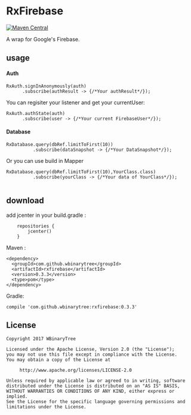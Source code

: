 RxFirebase
==========

[![Maven Central](https://img.shields.io/badge/jcenter-v0.3.3-green.svg)](https://bintray.com/phoenixwyd/maven/RxFirebase)


A wrap for Google's Firebase.

usage
-----

#### Auth 

```
RxAuth.signInAnonymously(auth)
      .subscribe(authResult -> {/*Your authResult*/}); 
```

You can regisiter your listener and get your currentUser:

```
RxAuth.authState(auth)
      .subscribe(user -> {/*Your current FirebaseUser*/});
```

#### Database 


```
RxDatabase.query(dbRef.limitToFirst(10))
          .subscribe(dataSnapshot -> {/*Your DataSnapshot*/});
```

Or you can use build in Mapper

```
RxDatabase.query(dbRef.limitToFirst(10),YourClass.class)
          .subscribe(yourClass -> {/*Your data of YourClass*/});
                  
```

download
--------

add jcenter in your build.gradle :

```
    repositories {
        jcenter()
    }
```

  Maven :
```
<dependency>
  <groupId>com.github.wbinarytree</groupId>
  <artifactId>rxfirebase</artifactId>
  <version>0.3.3</version>
  <type>pom</type>
</dependency>
```

  Gradle:
```
compile 'com.github.wbinarytree:rxfirebase:0.3.3'
```

License
-------
```
Copyright 2017 WBinaryTree

Licensed under the Apache License, Version 2.0 (the "License");
you may not use this file except in compliance with the License.
You may obtain a copy of the License at

     http://www.apache.org/licenses/LICENSE-2.0

Unless required by applicable law or agreed to in writing, software
distributed under the License is distributed on an "AS IS" BASIS,
WITHOUT WARRANTIES OR CONDITIONS OF ANY KIND, either express or implied.
See the License for the specific language governing permissions and
limitations under the License.
```



